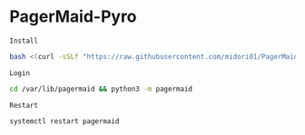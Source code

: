 # PagerMaid-Pyro
`Install`
```bash
bash <(curl -sSLf "https://raw.githubusercontent.com/midori01/PagerMaid-Pyro/main/utils/install.sh")
```
`Login`
```bash
cd /var/lib/pagermaid && python3 -m pagermaid
```
`Restart`
```bash
systemctl restart pagermaid
```
